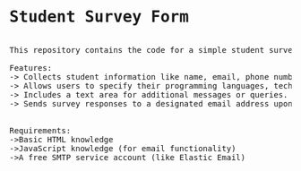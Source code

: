 <pre> 

<h1>Student Survey Form</h1>
This repository contains the code for a simple student survey form. Users can fill out the form and submit their details via email.

Features:
-> Collects student information like name, email, phone number, graduation year, etc.
-> Allows users to specify their programming languages, technologies, certifications, and hobbies.
-> Includes a text area for additional messages or queries.
-> Sends survey responses to a designated email address upon submission.

  
Requirements:
->Basic HTML knowledge
->JavaScript knowledge (for email functionality)
->A free SMTP service account (like Elastic Email)



</pre>
